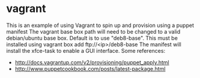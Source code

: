 # vagrant

This is an example of using Vagrant to spin up and provision using a puppet manifest
The vagrant base box path will need to be changed to a valid debian/ubuntu base box.
Default is to use "deb8-base". This must be installed using 
vagrant box add ftp://\<ip\>/deb8-base
The manifest will install the xfce-task to enable a GUI interface.
Some references:

* http://docs.vagrantup.com/v2/provisioning/puppet_apply.html
* http://www.puppetcookbook.com/posts/latest-package.html
